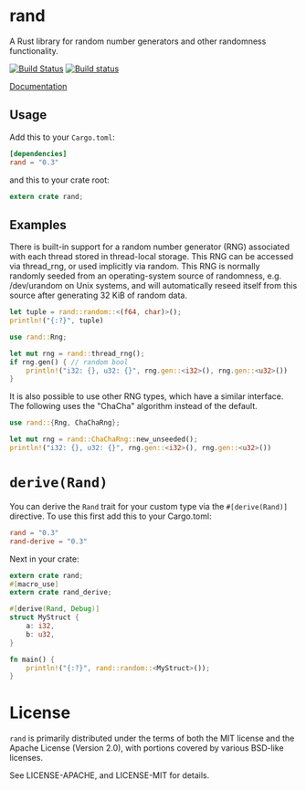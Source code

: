 rand
====

A Rust library for random number generators and other randomness functionality.

[![Build Status](https://travis-ci.org/rust-lang-nursery/rand.svg?branch=master)](https://travis-ci.org/rust-lang-nursery/rand)
[![Build status](https://ci.appveyor.com/api/projects/status/rm5c9o33k3jhchbw?svg=true)](https://ci.appveyor.com/project/alexcrichton/rand)

[Documentation](https://docs.rs/rand)

## Usage

Add this to your `Cargo.toml`:

```toml
[dependencies]
rand = "0.3"
```

and this to your crate root:

```rust
extern crate rand;
```

## Examples

There is built-in support for a random number generator (RNG) associated with each thread stored in thread-local storage. This RNG can be accessed via thread_rng, or used implicitly via random. This RNG is normally randomly seeded from an operating-system source of randomness, e.g. /dev/urandom on Unix systems, and will automatically reseed itself from this source after generating 32 KiB of random data.

```rust
let tuple = rand::random::<(f64, char)>();
println!("{:?}", tuple)
```

```rust
use rand::Rng;

let mut rng = rand::thread_rng();
if rng.gen() { // random bool
    println!("i32: {}, u32: {}", rng.gen::<i32>(), rng.gen::<u32>())
}
```

It is also possible to use other RNG types, which have a similar interface. The following uses the "ChaCha" algorithm instead of the default.

```rust
use rand::{Rng, ChaChaRng};

let mut rng = rand::ChaChaRng::new_unseeded();
println!("i32: {}, u32: {}", rng.gen::<i32>(), rng.gen::<u32>())
```

# `derive(Rand)`

You can derive the `Rand` trait for your custom type via the `#[derive(Rand)]`
directive. To use this first add this to your Cargo.toml:

```toml
rand = "0.3"
rand-derive = "0.3"
```

Next in your crate:

```rust
extern crate rand;
#[macro_use]
extern crate rand_derive;

#[derive(Rand, Debug)]
struct MyStruct {
    a: i32,
    b: u32,
}

fn main() {
    println!("{:?}", rand::random::<MyStruct>());
}
```


# License

`rand` is primarily distributed under the terms of both the MIT
license and the Apache License (Version 2.0), with portions covered by various
BSD-like licenses.

See LICENSE-APACHE, and LICENSE-MIT for details.
